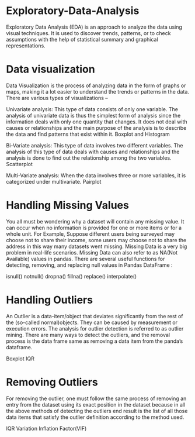 # Exploratory-Data-Analysis

Exploratory Data Analysis (EDA) is an approach to analyze the data using visual techniques. It is used to discover trends, patterns, or to check assumptions with the help of statistical summary and graphical representations. 


# Data visualization
Data Visualization is the process of analyzing data in the form of graphs or maps, making it a lot easier to understand the trends or patterns in the data. There are various types of visualizations – 

Univariate analysis: This type of data consists of only one variable. The analysis of univariate data is thus the simplest form of analysis since the information deals with only one quantity that changes. It does not deal with causes or relationships and the main purpose of the analysis is to describe the data and find patterns that exist within it.
Boxplot and Histogram

Bi-Variate analysis: This type of data involves two different variables. The analysis of this type of data deals with causes and relationships and the analysis is done to find out the relationship among the two variables.
Scatterplot

Multi-Variate analysis: When the data involves three or more variables, it is categorized under multivariate.
Pairplot


# Handling Missing Values
You all must be wondering why a dataset will contain any missing value. It can occur when no information is provided for one or more items or for a whole unit. For Example, Suppose different users being surveyed may choose not to share their income, some users may choose not to share the address in this way many datasets went missing. Missing Data is a very big problem in real-life scenarios. Missing Data can also refer to as NA(Not Available) values in pandas. There are several useful functions for detecting, removing, and replacing null values in Pandas DataFrame :

isnull()
notnull()
dropna()
fillna()
replace()
interpolate()


# Handling Outliers
An Outlier is a data-item/object that deviates significantly from the rest of the (so-called normal)objects. They can be caused by measurement or execution errors. The analysis for outlier detection is referred to as outlier mining. There are many ways to detect the outliers, and the removal process is the data frame same as removing a data item from the panda’s dataframe.

Boxplot
IQR


# Removing Outliers
For removing the outlier, one must follow the same process of removing an entry from the dataset using its exact position in the dataset because in all the above methods of detecting the outliers end result is the list of all those data items that satisfy the outlier definition according to the method used.

IQR
Variation Inflation Factor(VIF)


